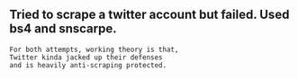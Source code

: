 ## Tried to scrape a twitter account but failed. Used bs4 and snscarpe.

```
For both attempts, working theory is that,
Twitter kinda jacked up their defenses
and is heavily anti-scraping protected.
```
